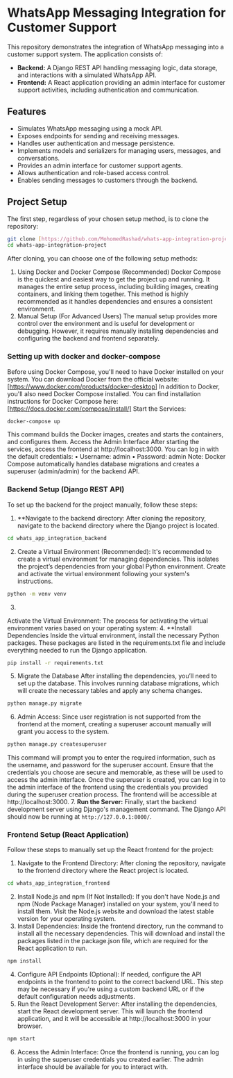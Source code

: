 # WhatsApp Messaging Integration for Customer Support
This repository demonstrates the integration of WhatsApp messaging into a customer support system. The application consists of:
*   **Backend:** A Django REST API handling messaging logic, data storage, and interactions with a simulated WhatsApp API.
*   **Frontend:** A React application providing an admin interface for customer support activities, including authentication and communication.
## Features
*   Simulates WhatsApp messaging using a mock API.
*   Exposes endpoints for sending and receiving messages.
*   Handles user authentication and message persistence.
*   Implements models and serializers for managing users, messages, and conversations.
*   Provides an admin interface for customer support agents.
*   Allows authentication and role-based access control.
*   Enables sending messages to customers through the backend.

## Project Setup
The first step, regardless of your chosen setup method, is to clone the repository:
```bash
git clone [https://github.com/MohomedRashad/whats-app-integration-project.git](https://github.com/MohomedRashad/whats-app-integration-project.git)
cd whats-app-integration-project
```
After cloning, you can choose one of the following setup methods:
1. Using Docker and Docker Compose (Recommended)
Docker Compose is the quickest and easiest way to get the project up and running. It manages the entire setup process, including building images, creating containers, and linking them together. This method is highly recommended as it handles dependencies and ensures a consistent environment.
2. Manual Setup (For Advanced Users)
The manual setup provides more control over the environment and is useful for development or debugging. However, it requires manually installing dependencies and configuring the backend and frontend separately.

### Setting up with docker and docker-compose
Before using Docker Compose, you'll need to have Docker installed on your system. You can download Docker from the official website: [https://www.docker.com/products/docker-desktop]
In addition to Docker, you'll also need Docker Compose installed. You can find installation instructions for Docker Compose here: [https://docs.docker.com/compose/install/]
Start the Services:
```bash
docker-compose up
```
This command builds the Docker images, creates and starts the containers, and configures them.
Access the Admin Interface
After starting the services, access the frontend at http://localhost:3000. You can log in with the default credentials:
• Username: admin
• Password: admin
Note: Docker Compose automatically handles database migrations and creates a superuser (admin/admin) for the backend API.

### Backend Setup (Django REST API)
To set up the backend for the project manually, follow these steps:
1.  **Navigate to the backend directory:
After cloning the repository, navigate to the backend directory where the Django project is located.
```bash
cd whats_app_integration_backend
```
2.  Create a Virtual Environment (Recommended):
It's recommended to create a virtual environment for managing dependencies. This isolates the project’s dependencies from your global Python environment. Create and activate the virtual environment following your system's instructions.
```bash
python -m venv venv
```
3. 
Activate the Virtual Environment:
The process for activating the virtual environment varies based on your operating system:
4.  **Install Dependencies
Inside the virtual environment, install the necessary Python packages. These packages are listed in the requirements.txt file and include everything needed to run the Django application.
```bash
pip install -r requirements.txt
```
5. Migrate the Database
After installing the dependencies, you’ll need to set up the database. This involves running database migrations, which will create the necessary tables and apply any schema changes.
```bash
python manage.py migrate
```
6. Admin Access:
Since user registration is not supported from the frontend at the moment, creating a superuser account manually will grant you access to the system.
```bash
python manage.py createsuperuser
```
This command will prompt you to enter the required information, such as the username, and password for the superuser account. Ensure that the credentials you choose are secure and memorable, as these will be used to access the admin interface.
Once the superuser is created, you can log in to the admin interface of the frontend using the credentials you provided during the superuser creation process. The frontend will be accessible at http://localhost:3000.
7.  **Run the Server:** Finally, start the backend development server using Django's management command.
The Django API should now be running at `http://127.0.0.1:8000/`.

### Frontend Setup (React Application)
Follow these steps to manually set up the React frontend for the project:
1.  Navigate to the Frontend Directory:
After cloning the repository, navigate to the frontend directory where the React project is located.
```bash
cd whats_app_integration_frontend
```
2.  Install Node.js and npm (If Not Installed):
If you don't have Node.js and npm (Node Package Manager) installed on your system, you'll need to install them. Visit the Node.js website and download the latest stable version for your operating system.
3.  Install Dependencies:
Inside the frontend directory, run the command to install all the necessary dependencies. This will download and install the packages listed in the package.json file, which are required for the React application to run.
```bash
npm install
```
4.  Configure API Endpoints (Optional):
If needed, configure the API endpoints in the frontend to point to the correct backend URL. This step may be necessary if you're using a custom backend URL or if the default configuration needs adjustments.
5.  Run the React Development Server:
After installing the dependencies, start the React development server. This will launch the frontend application, and it will be accessible at http://localhost:3000 in your browser.
```bash
npm start
```
6.  Access the Admin Interface:
Once the frontend is running, you can log in using the superuser credentials you created earlier. The admin interface should be available for you to interact with.
